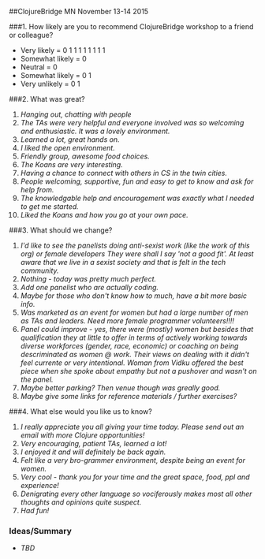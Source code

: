 ##ClojureBridge MN November 13-14 2015

###1. How likely are you to recommend  ClojureBridge workshop to a friend or colleague?
- Very likely = 0 1 1 1 1 1 1 1 1
- Somewhat likely = 0
- Neutral = 0
- Somewhat likely = 0 1
- Very unlikely = 0 1

###2. What was great?
1. _Hanging out, chatting with people_
1. _The TAs were very helpful and everyone involved was so welcoming and enthusiastic. It was a lovely environment._
1. _Learned a lot, great hands on._
1. _I liked the open environment._
1. _Friendly group, awesome food choices._
1. _The Koans are very interesting._
1. _Having a chance to connect with others in CS in the twin cities._
1. _People welcoming, supportive, fun and easy to get to know and ask for help from._
1. _The knowledgable help and encouragement was exactly what I needed to get me started._
1. _Liked the Koans and how you go at your own pace._

###3. What should we change?
1. _I'd like to see the panelists doing anti-sexist work (like the work of this org) or female developers They were shall I say 'not a good fit'. At least aware that we live in a sexist society and that is felt in the tech community._
1. _Nothing - today was pretty much perfect._
1. _Add one panelist who are actually coding._
1. _Maybe for those who don't know how to much, have a bit more basic info._
1. _Was marketed as an event for women but had a large number of men as TAs and leaders. Need more female programmer volunteers!!!!_
1. _Panel could improve - yes, there were (mostly) women but besides that qualification they at little to offer in terms of actively working towards diverse workforces (gender, race, economic) or coaching on being descriminated as women @ work. Their views on dealing with it didn't feel currente or very intentional. Woman from Vidku offered the best piece when she spoke about empathy but not a pushover and wasn't on the panel._
1. _Maybe better parking? Then venue though was greally good._
1. _Maybe give some links for reference materials / further exercises?_

###4. What else would you like us to know?
1. _I really appreciate you all giving your time today. Please send out an email with more Clojure opportunities!_
1. _Very encouraging, patient TAs, learned a lot!_
1. _I enjoyed it and will definitely be back again._
1. _Felt like a very bro-grammer environment, despite being an event for women._
1. _Very cool - thank you for your time and the great space, food, ppl and experience!_
1. _Denigrating *every* other language so vociferously makes most all other thoughts and opinions quite suspect._
1. _Had fun!_

### Ideas/Summary
- _TBD_
